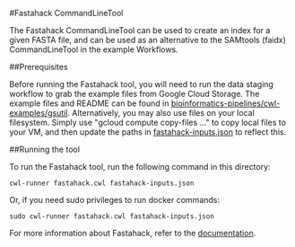 #Fastahack CommandLineTool

The Fastahack CommandLineTool can be used to create an index for a given FASTA file, and can be used as an alternative to the SAMtools (faidx) CommandLineTool in the example Workflows. 

##Prerequisites

Before running the Fastahack tool, you will need to run the data staging workflow to grab the example files from Google Cloud Storage.  The example files and README can be found in [bioinformatics-pipelines/cwl-examples/gsutil](../gsutil).  Alternatively, you may also use files on your local filesystem.  Simply use "gcloud compute copy-files ..." to copy local files to your VM, and then update the paths in [fastahack-inputs.json](./fastahack-inputs.json) to reflect this.

##Running the tool

To run the Fastahack tool, run the following command in this directory:

```
cwl-runner fastahack.cwl fastahack-inputs.json
```

Or, if you need sudo privileges to run docker commands:

```
sudo cwl-runner fastahack.cwl fastahack-inputs.json
```

For more information about Fastahack, refer to the [documentation](https://github.com/ekg/fastahack).
